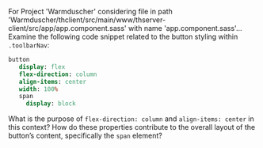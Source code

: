 For Project 'Warmduscher' considering file in path 'Warmduscher/thclient/src/main/www/thserver-client/src/app/app.component.sass' with name 'app.component.sass'... 
Examine the following code snippet related to the button styling within `.toolbarNav`:

```sass
button
   display: flex
   flex-direction: column
   align-items: center
   width: 100%
   span
     display: block
```

What is the purpose of `flex-direction: column` and `align-items: center` in this context? How do these properties contribute to the overall layout of the button’s content, specifically the `span` element?